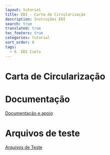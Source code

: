 ```yaml
---
layout: tutorial
title: EDI - Carta de Circularização
description: Instruções EDI
search: true
translated: true
toc_footers: true
categories: tutorial
sort_order: 8
tags:
  - 6. EDI Cielo
---
```


# Carta de Circularização 

# Documentação

[Documentação e apoio](https://desenvolvedores.cielo.com.br/api-portal/sites/default/files/Documentacaoeapoio.zip)

# Arquivos de teste

[Arquivos de Teste](https://desenvolvedores.cielo.com.br/api-portal/sites/default/files/Arquivosmodelo.zip)
